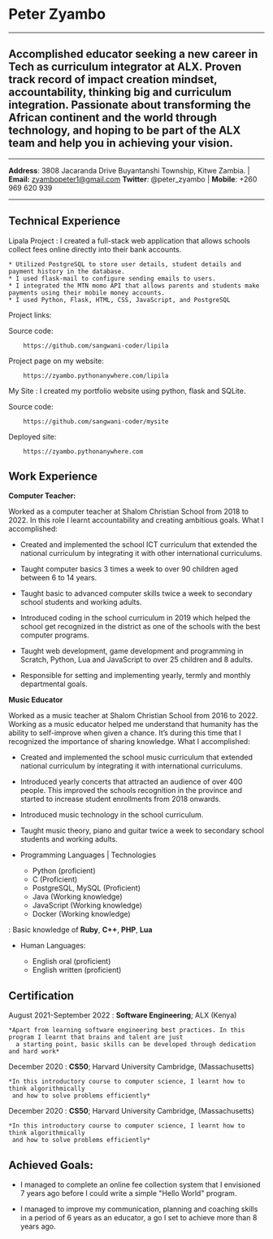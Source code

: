 Peter Zyambo
============
--------------------------
Accomplished educator seeking a new career in Tech as curriculum integrator at ALX. Proven track record of impact creation mindset, accountability, thinking big and curriculum integration. Passionate about transforming the African continent and the world through technology, and hoping to be part of the ALX team and help you in achieving your vision. 
--------------------------

-------------------     ----------------------------
**Address**: 3808 Jacaranda Drive Buyantanshi Township, Kitwe Zambia. | **Email:** zyambopeter1@gmail.com
**Twitter**: @peter_zyambo  | **Mobile**: +260 969 620 939
-------------------     ----------------------------

Technical Experience
--------------------

Lipala Project
:   I created a full-stack web application that allows schools collect fees online directly into their bank accounts.

    * Utilized PostgreSQL to store user details, student details and payment history in the database.
    * I used flask-mail to configure sending emails to users. 
    * I integrated the MTN momo API that allows parents and students make payments using their mobile money accounts.
    * I used Python, Flask, HTML, CSS, JavaScript, and PostgreSQL

Project links:

Source code:

        https://github.com/sangwani-coder/lipila

Project page on my website:

        https://zyambo.pythonanywhere.com/lipila

My Site
:   I created my portfolio website using python, flask and SQLite.

Source code:

        https://github.com/sangwani-coder/mysite

Deployed site:

        https://zyambo.pythonanywhere.com

Work Experience
----------

**Computer Teacher:**

Worked as a computer teacher at Shalom Christian School from 2018 to 2022.
In this role I learnt accountability and creating ambitious goals. What I accomplished:

* Created and implemented the school ICT curriculum that extended the national curriculum by integrating it
    with other international curriculums.

* Taught computer basics 3 times a week to over 90 children aged between 6 to 14 years.

* Taught basic to advanced computer skills twice a week to secondary school students and working adults.

* Introduced coding in the school curriculum in 2019 which helped the school get recognized in the district
    as one of the schools with the best computer programs.

* Taught web development, game development and programming in Scratch, Python, Lua and JavaScript to over
     25 children and 8 adults.

* Responsible for setting and implementing yearly, termly and monthly departmental goals.

**Music Educator**

Worked as a music teacher at Shalom Christian School from 2016 to 2022.
Working as a music educator helped me understand that humanity has the ability to self-improve
when given a chance. It’s during this time that I recognized the importance of sharing knowledge. What I accomplished:

* Created and implemented the school music curriculum that extended national curriculum by integrating it
    with international curriculums.

* Introduced yearly concerts that attracted an audience of over 400 people. This improved the schools recognition
    in the province and started to increase student enrollments from 2018 onwards.

* Introduced music technology in the school curriculum.

* Taught music theory, piano and guitar twice a week to secondary school students and working adults.

* Programming Languages | Technologies

     * Python (proficient)
     * C (Proficient)
     * PostgreSQL, MySQL (Proficient)
     * Java (Working knowledge)
     * JavaScript (Working knowledge)
     * Docker (Working knowledge)
 
:   Basic knowledge of **Ruby**, **C++**, **PHP**, **Lua**

[github]: https://github.com/sangwani-coder

* Human Languages:

     * English oral (proficient)
     * English written (proficient)

Certification
---------

August 2021-September 2022
:   **Software Engineering**; ALX (Kenya)

    *Apart from learning software engineering best practices. In this program I learnt that brains and talent are just
      a starting point, basic skills can be developed through dedication and hard work*

December 2020
:   **CS50**; Harvard University Cambridge, (Massachusetts)

    *In this introductory course to computer science, I learnt how to think algorithmically
     and how to solve problems efficiently*

December 2020
:   **CS50**; Harvard University Cambridge, (Massachusetts)

    *In this introductory course to computer science, I learnt how to think algorithmically
     and how to solve problems efficiently*

Achieved Goals:
----------------------------------------

* I managed to complete an online fee collection system that I envisioned 7 years ago before I could write
    a simple "Hello World" program.

* I managed to improve my communication, planning and coaching skills in a period of 6 years as an educator, a go I set
    to achieve more than 8 years ago.